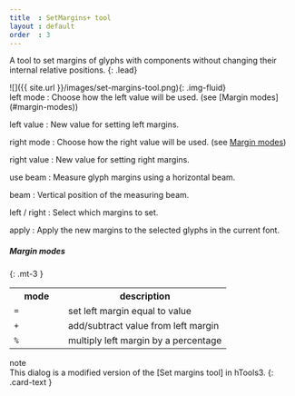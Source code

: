 ```yaml
---
title  : SetMargins+ tool
layout : default
order  : 3
---
```


A tool to set margins of glyphs with components without changing their internal relative positions.
{: .lead}

<div class='row'>
<div class='col-sm-4' markdown='1'>
![]({{ site.url }}/images/set-margins-tool.png){: .img-fluid}
</div>
<div class='col-sm-8' markdown='1'>
left mode
: Choose how the left value will be used. (see [Margin modes](#margin-modes))

left value
: New value for setting left margins.

right mode
: Choose how the right value will be used. (see [Margin modes](#margin-modes))

right value
: New value for setting right margins.

use beam
: Measure glyph margins using a horizontal beam.

beam
: Vertical position of the measuring beam.

left / right
: Select which margins to set.

apply
: Apply the new margins to the selected glyphs in the current font.

##### Margin modes
{: .mt-3 }

<table class='table-fluid'>
  <tr>
    <th width='25%'>mode</th>
    <th>description</th>
  </tr>
  <tr>
    <td><code>=</code></td>
    <td>set left margin equal to value</td>
  </tr>
  <tr>
    <td><code>+</code></td>
    <td>add/subtract value from left margin</td>
  </tr>
  <tr>
    <td><code>%</code></td>
    <td>multiply left margin by a percentage</td>
  </tr>
</table>

</div>
</div>

<div class="card bg-light my-3">
<div class="card-header">note</div>
<div class="card-body" markdown='1'>
This dialog is a modified version of the [Set margins tool] in hTools3.
{: .card-text }
</div>
</div>

[Set margins tool]: http://hipertipo.gitlab.io/htools3-extension/glyphs/metrics/set-margins/
